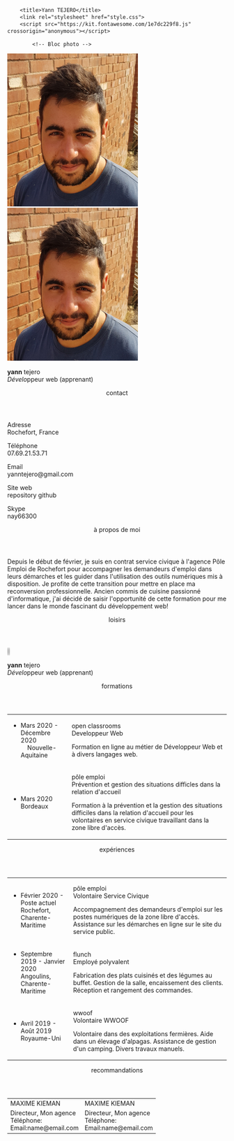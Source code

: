 
<html>
    <head>

        <title>Yann TEJERO</title>
        <link rel="stylesheet" href="style.css">
        <script src="https://kit.fontawesome.com/1e7dc229f8.js" crossorigin="anonymous"></script>
</head>

<body>
        <!-- Code du bloc "marge" -->
        <section id="marge">
            
            <!-- Bloc photo -->
<article id="photo" >
                <img class="maphoto" src="images/maphoto_miniature.jpg" alt="Ma Photo">
            </article>


<!-- Bloc présentation mobile avec photo -->
<article id="presentationmobile">
                
<aside id="photomobile">
                    <img class="maphoto" src="images/maphoto_miniature.jpg" alt="Ma Photo">
                </aside>

<p id="identite">
                   <span class="nomprenom"><strong>yann</strong> tejero</span><br />
                    <em>Dévelo</em>ppeur web (apprenant)
                </p>

</article>

<!--Bloc Contact -->
<!-- Ajout d'une "class" pour les différents header de "marge" -->
<header class="hmarge">contact</header>

<article id="contact">
                
                
<p>
                    Adresse<br />
                    Rochefort, France
                </p>
                <p>
                    Téléphone<br />
                    07.69.21.53.71
                </p>
                <p>
                    Email<br />
                    yanntejero@gmail.com
                </p>
                <p>
                    Site web<br />
                    repository github
                </p>
                <p>
                    Skype<br />
                    nay66300
                </p>
            </article>

<!-- Bloc à propos de moi -->
<header class="hmarge">à propos de moi</header>

<article id="apropos">

                
<p>
                    Depuis le début de février, 
                    je suis en contrat service civique à l'agence Pôle Emploi de Rochefort pour accompagner les demandeurs d'emploi dans leurs démarches 
                    et les guider dans l'utilisation des outils numériques mis à disposition. 
                    Je profite de cette transition pour mettre en place ma reconversion professionnelle. 
                    Ancien commis de cuisine passionné d'informatique, 
                    j'ai décidé de saisir l'opportunité de cette formation pour me lancer dans le monde fascinant du développement web!
                </p>

</article>

<!-- Bloc loisirs -->
<header class="hmarge">loisirs</header>

<article id="loisirs">
                                
<i class="fab fa-teamspeak fa-3x" style="color: silver; border: silver 1px solid;
                border-radius: 50%; overflow: hidden;"></i>
                <i class="fas fa-biking fa-3x" style="color: silver; border: silver 1px solid;
                border-radius: 50%; overflow: hidden;"></i>
                <i class="fas fa-campground fa-3x" style="color: silver; border: silver 1px solid;
                border-radius: 50%; overflow: hidden;"></i>

</article>

</section>

<!-- Section du "bloc pricinpal" -->
<section id="blocprincipal">

<!-- Bloc présentation -->
<article id="presentation">
                <p>
                   <span class="nomprenom"><strong>yann</strong> tejero</span><br />
                    <em>Dévelo</em>ppeur web (apprenant)
                </p>
            </article>

<!-- Bloc Formations -->
<!-- Ajout d'une classe pour les headers du bloc principal -->
<header class="header"><i class="fas fa-graduation-cap fa-2x" style="color: slategray;"></i><span class="titre">formations</span></header>
            <article id="formations">

<table>
                    <tr>
                        <td>
                            <div class="bullet">
                            <ul>
                                <li>
                                    Mars 2020 - Décembre 2020<br />&nbsp; &nbsp;
                                      Nouvelle-Aquitaine                                    
                                </li>
                            </ul>
                            </div>
                        </td>

<td>
                            <p class="interligne">
                            <span class="hdescription">open classrooms</span><br>
                            Developpeur Web<br />
                            </p>
<p>
                            Formation en ligne au métier de Développeur Web et à divers langages web.
                            </p>
                        </td>
                    </tr>
<tr>
                        <td>
                            <ul>
                                <li>
                                    Mars 2020<br />
                                    Bordeaux
                                </li>
                            </ul>
                        </td>
                        <td>
                            <p class="interligne">
                                <span class="hdescription">pôle emploi</span><br/>
                                Prévention et gestion des situations difficles dans la relation d'accueil<br/>
                            </p>
                            <p>
                                Formation à la prévention et la gestion des situations difficiles dans la relation d'accueil pour les volontaires en service civique travaillant dans la zone libre d'accès.
                            </p>
                        </td>
                    </tr>
                </table>
            </article>
<!-- Bloc expériences -->
            <header class="header"><i class="fas fa-briefcase fa-2x" style="color: slategray;"> </i><span class="titre">expériences</span>
            </header>
            
<article id="experiences">

<table>
                    <tr>
                        <td>
                            <div class="bullet">
                            <ul>
                                <li>
                                    Février 2020 - Poste actuel<br />
                                    Rochefort, Charente-Maritime
                                </li>
                            </ul>
                            </div>
                        </td>
                        <td>
                            <p>
                            <span class="hdescription">pôle emploi</span><br />
                            Volontaire Service Civique<br />
                            </p>
                            <p>
                            Accompagnement des demandeurs d'emploi sur les postes numériques de la zone libre d'accès. 
                            Assistance sur les démarches en ligne sur le site du service public.
                            </p>
                        </td>
                    </tr>
                    <tr>
                        <td>
                            
<ul>
                                <li>
                                    Septembre 2019 - Janvier 2020<br />
                                    Angoulins, Charente-Maritime
                                </li>
                            </ul>
                            
</td>

<td>
                            <p class="interligne">
                                <span class="hdescription">flunch</span><br/>
                                Employé polyvalent<br />
                            </p>
                            <p>
                                Fabrication des plats cuisinés et des légumes au buffet.
                                Gestion de la salle, encaissement des clients.
                                Réception  et rangement des commandes.
                            </p>
                        </td>
                    </tr>
                    <tr>
                        <td>
                            
<ul>
                                <li>
                                    Avril 2019 - Août 2019<br />
                                    Royaume-Uni
                                </li>
                            </ul>
</td>

<td>
                            <p class="interligne">
                            <span class="hdescription">wwoof</span><br />
                            Volontaire WWOOF<br />
                            </p>
                            <p>
                            Volontaire dans des exploitations fermières. Aide dans un élevage d'alpagas. Assistance de gestion d'un camping. Divers travaux manuels.
                            </p>
                        </td>
                    </tr>
                </table>
            </article>

<!-- Bloc recommandations -->
<header class="header"><i class="fas fa-pen fa-2x" style="color: slategray;"></i><span class="titre">recommandations</span></header>
            <article id="recommandations">
                <table>
                    <tr>
                        <td>
                            MAXIME KIEMAN
                        </td>
                        
<td>
                            MAXIME KIEMAN
                        </td>
                    </tr>
                    
<tr>
                        <td>
                            Directeur, Mon agence<br />
                            Téléphone: <br/>
                            Email:name@email.com
                        </td>
                        <td>
                            Directeur, Mon agence<br />
                            Téléphone: <br/>
                            Email:name@email.com
                        </td>
                    </tr>
                </table>
            </article>
        </section>
    </body>
</html>
